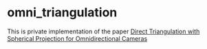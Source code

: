 # omni_triangulation

This is private implementation of the paper
[Direct Triangulation with Spherical Projection
for Omnidirectional Cameras](https://arxiv.org/abs/2206.03928)


